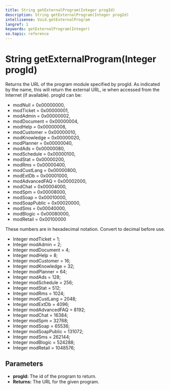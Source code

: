 ```yaml
---
title: String getExternalProgram(Integer progId)
description: String getExternalProgram(Integer progId)
intellisense: Void.getExternalProgram
langref: 1
keywords: getExternalProgram(Integer)
so.topic: reference
---
```


# String getExternalProgram(Integer progId)

Returns the URL of the program module specified by progId. As indicated by the name, this will return the external URL, ie when accessed from the Internet (if available). progId can be:

* modNull        = 0x00000000,
* modTicket      = 0x00000001,
* modAdmin       = 0x00000002,
* modDocument    = 0x00000004,
* modHelp        = 0x00000008,
* modCustomer    = 0x00000010,
* modKnowledge   = 0x00000020,
* modPlanner     = 0x00000040,
* modAds         = 0x00000080,
* modSchedule    = 0x00000100,
* modStat        = 0x00000200,
* modRms         = 0x00000400,
* modCustLang    = 0x00000800,
* modExtDb       = 0x00001000,
* modAdvancedFAQ = 0x00002000,
* modChat        = 0x00004000,
* modSpm         = 0x00008000,
* modSoap        = 0x00010000,
* modSoapPublic  = 0x00020000,
* modSms         = 0x00040000,
* modBlogic      = 0x00080000,
* modRetail      = 0x00100000

These numbers are in hexadecimal notation. Convert to decimal before use.

* Integer modTicket = 1;
* Integer modAdmin = 2;
* Integer modDocument = 4;
* Integer modHelp = 8;
* Integer modCustomer = 16;
* Integer modKnowledge = 32;
* Integer modPlanner = 64;
* Integer modAds = 128;
* Integer modSchedule = 256;
* Integer modStat = 512;
* Integer modRms = 1024;
* Integer modCustLang = 2048;
* Integer modExtDb = 4096;
* Integer modAdvancedFAQ = 8192;
* Integer modChat = 16384;
* Integer modSpm = 32768;
* Integer modSoap = 65536;
* Integer modSoapPublic = 131072;
* Integer modSms = 262144;
* Integer modBlogic = 524288;
* Integer modRetail = 1048576;

## Parameters

* **progId:** The id of the program to return.
* **Returns:** The URL for the given program.
